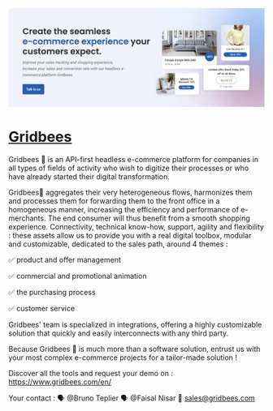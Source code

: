 [![Visit Gridbees](imagePreview.png)](https://www.gridbees.com)

# [Gridbees](https://www.gridbees.com)

Gridbees 🚀 is an API-first headless e-commerce platform for companies in all types of fields of activity who wish to digitize their processes or who have already started their digital transformation.

Gridbees🚀 aggregates their very heterogeneous flows, harmonizes them and processes them for forwarding them to the front office in a homogeneous manner, increasing the efficiency and performance of e-merchants. The end consumer will thus benefit from a smooth shopping experience.
Connectivity, technical know-how, support, agility and flexibility : these assets allow us to provide you with a real digital toolbox, modular and customizable, dedicated to the sales path, around 4 themes :

✅ product and offer management

✅ commercial and promotional animation

✅ the purchasing process

✅ customer service

Gridbees' team is specialized in integrations, offering a highly customizable solution that quickly and easily interconnects with any third party.

Because Gridbees 🚀 is much more than a software solution, entrust us with your most complex e-commerce projects for a tailor-made solution !

Discover all the tools and request your demo on : https://www.gridbees.com/en/

Your contact :
🗣 @Bruno Teplier
🗣 @Faisal Nisar
📧 sales@gridbees.com

